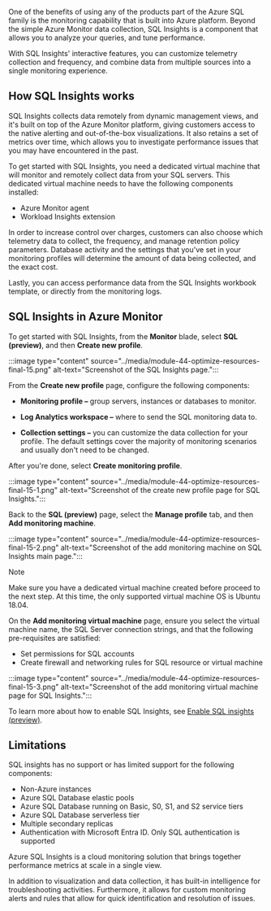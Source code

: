 One of the benefits of using any of the products part of the Azure SQL family is the monitoring capability that is built into Azure platform. Beyond the simple Azure Monitor data collection, SQL Insights is a component that allows you to analyze your queries, and tune performance. 

With SQL Insights' interactive features, you can customize telemetry collection and frequency, and combine data from multiple sources into a single monitoring experience.

## How SQL Insights works

SQL Insights collects data remotely from dynamic management views, and it's built on top of the Azure Monitor platform, giving customers access to the native alerting and out-of-the-box visualizations. It also retains a set of metrics over time, which allows you to investigate performance issues that you may have encountered in the past.

To get started with SQL Insights, you need a dedicated virtual machine that will monitor and remotely collect data from your SQL servers. This dedicated virtual machine needs to have the following components installed:

- Azure Monitor agent
- Workload Insights extension

In order to increase control over charges, customers can also choose which telemetry data to collect, the frequency, and manage retention policy parameters. Database activity and the settings that you've set in your monitoring profiles will determine the amount of data being collected, and the exact cost.

Lastly, you can access performance data from the SQL Insights workbook template, or directly from the monitoring logs.

## SQL Insights in Azure Monitor

To get started with SQL Insights, from the **Monitor** blade, select **SQL (preview)**, and then **Create new profile**.

:::image type="content" source="../media/module-44-optimize-resources-final-15.png" alt-text="Screenshot of the SQL Insights page.":::

From the **Create new profile** page, configure the following components:

- **Monitoring profile –** group servers, instances or databases to monitor.

- **Log Analytics workspace –** where to send the SQL monitoring data to.

- **Collection settings –** you can customize the data collection for your profile. The default settings cover the majority of monitoring scenarios and usually don't need to be changed.

After you're done, select **Create monitoring profile**.

:::image type="content" source="../media/module-44-optimize-resources-final-15-1.png" alt-text="Screenshot of the create new profile page for SQL Insights.":::

Back to the **SQL (preview)** page, select the **Manage profile** tab, and then **Add monitoring machine**.

:::image type="content" source="../media/module-44-optimize-resources-final-15-2.png" alt-text="Screenshot of the add monitoring machine on SQL Insights main page.":::

>[!NOTE]
>Make sure you have a dedicated virtual machine created before proceed to the next step. At this time, the only supported virtual machine OS is Ubuntu 18.04.

On the **Add monitoring virtual machine** page, ensure you select the virtual machine name, the SQL Server connection strings, and that the following pre-requisites are satisfied:

- Set permissions for SQL accounts
- Create firewall and networking rules for SQL resource or virtual machine

:::image type="content" source="../media/module-44-optimize-resources-final-15-3.png" alt-text="Screenshot of the add monitoring virtual machine page for SQL Insights.":::

To learn more about how to enable SQL Insights, see [Enable SQL insights (preview)](/azure/azure-monitor/insights/sql-insights-enable).

## Limitations

SQL insights has no support or has limited support for the following components:

- Non-Azure instances
- Azure SQL Database elastic pools
- Azure SQL Database running on Basic, S0, S1, and S2 service tiers
- Azure SQL Database serverless tier
- Multiple secondary replicas
- Authentication with Microsoft Entra ID. Only SQL authentication is supported

Azure SQL Insights is a cloud monitoring solution that brings together performance metrics at scale in a single view.

In addition to visualization and data collection, it has built-in intelligence for troubleshooting activities. Furthermore, it allows for custom monitoring alerts and rules that allow for quick identification and resolution of issues.
